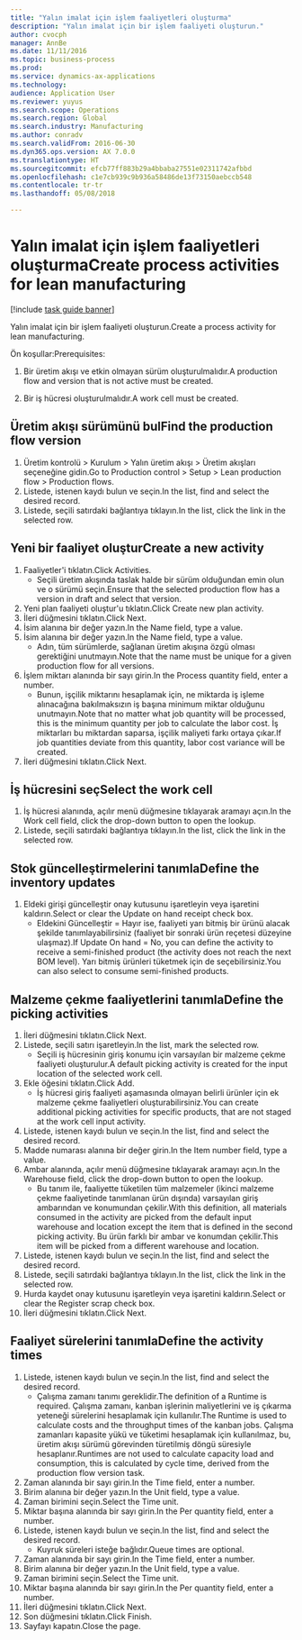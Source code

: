 ```yaml
--- 
title: "Yalın imalat için işlem faaliyetleri oluşturma"
description: "Yalın imalat için bir işlem faaliyeti oluşturun."
author: cvocph
manager: AnnBe
ms.date: 11/11/2016
ms.topic: business-process
ms.prod: 
ms.service: dynamics-ax-applications
ms.technology: 
audience: Application User
ms.reviewer: yuyus
ms.search.scope: Operations
ms.search.region: Global
ms.search.industry: Manufacturing
ms.author: conradv
ms.search.validFrom: 2016-06-30
ms.dyn365.ops.version: AX 7.0.0
ms.translationtype: HT
ms.sourcegitcommit: efcb77ff883b29a4bbaba27551e02311742afbbd
ms.openlocfilehash: c1e7cb939c9b936a58486de13f73150aebccb548
ms.contentlocale: tr-tr
ms.lasthandoff: 05/08/2018

---
```

# <a name="create-process-activities-for-lean-manufacturing"></a><span data-ttu-id="cc1e4-103">Yalın imalat için işlem faaliyetleri oluşturma</span><span class="sxs-lookup"><span data-stu-id="cc1e4-103">Create process activities for lean manufacturing</span></span>

[!include [task guide banner](../../includes/task-guide-banner.md)]

<span data-ttu-id="cc1e4-104">Yalın imalat için bir işlem faaliyeti oluşturun.</span><span class="sxs-lookup"><span data-stu-id="cc1e4-104">Create a process activity for lean manufacturing.</span></span> 

<span data-ttu-id="cc1e4-105">Ön koşullar:</span><span class="sxs-lookup"><span data-stu-id="cc1e4-105">Prerequisites:</span></span> 

1. <span data-ttu-id="cc1e4-106">Bir üretim akışı ve etkin olmayan sürüm oluşturulmalıdır.</span><span class="sxs-lookup"><span data-stu-id="cc1e4-106">A production flow and version that is not active must be created.</span></span>

2. <span data-ttu-id="cc1e4-107">Bir iş hücresi oluşturulmalıdır.</span><span class="sxs-lookup"><span data-stu-id="cc1e4-107">A work cell must be created.</span></span>


## <a name="find-the-production-flow-version"></a><span data-ttu-id="cc1e4-108">Üretim akışı sürümünü bul</span><span class="sxs-lookup"><span data-stu-id="cc1e4-108">Find the production flow version</span></span>
1. <span data-ttu-id="cc1e4-109">Üretim kontrolü > Kurulum > Yalın üretim akışı > Üretim akışları seçeneğine gidin.</span><span class="sxs-lookup"><span data-stu-id="cc1e4-109">Go to Production control > Setup > Lean production flow > Production flows.</span></span>
2. <span data-ttu-id="cc1e4-110">Listede, istenen kaydı bulun ve seçin.</span><span class="sxs-lookup"><span data-stu-id="cc1e4-110">In the list, find and select the desired record.</span></span>
3. <span data-ttu-id="cc1e4-111">Listede, seçili satırdaki bağlantıya tıklayın.</span><span class="sxs-lookup"><span data-stu-id="cc1e4-111">In the list, click the link in the selected row.</span></span>

## <a name="create-a-new-activity"></a><span data-ttu-id="cc1e4-112">Yeni bir faaliyet oluştur</span><span class="sxs-lookup"><span data-stu-id="cc1e4-112">Create a new activity</span></span>
1. <span data-ttu-id="cc1e4-113">Faaliyetler'i tıklatın.</span><span class="sxs-lookup"><span data-stu-id="cc1e4-113">Click Activities.</span></span>
    * <span data-ttu-id="cc1e4-114">Seçili üretim akışında taslak halde bir sürüm olduğundan emin olun ve o sürümü seçin.</span><span class="sxs-lookup"><span data-stu-id="cc1e4-114">Ensure that the selected production flow has a version in draft and select that version.</span></span>  
2. <span data-ttu-id="cc1e4-115">Yeni plan faaliyeti oluştur'u tıklatın.</span><span class="sxs-lookup"><span data-stu-id="cc1e4-115">Click Create new plan activity.</span></span>
3. <span data-ttu-id="cc1e4-116">İleri düğmesini tıklatın.</span><span class="sxs-lookup"><span data-stu-id="cc1e4-116">Click Next.</span></span>
4. <span data-ttu-id="cc1e4-117">İsim alanına bir değer yazın.</span><span class="sxs-lookup"><span data-stu-id="cc1e4-117">In the Name field, type a value.</span></span>
5. <span data-ttu-id="cc1e4-118">İsim alanına bir değer yazın.</span><span class="sxs-lookup"><span data-stu-id="cc1e4-118">In the Name field, type a value.</span></span>
    * <span data-ttu-id="cc1e4-119">Adın, tüm sürümlerde, sağlanan üretim akışına özgü olması gerektiğini unutmayın.</span><span class="sxs-lookup"><span data-stu-id="cc1e4-119">Note that the name must be unique for a given production flow for all versions.</span></span>  
6. <span data-ttu-id="cc1e4-120">İşlem miktarı alanında bir sayı girin.</span><span class="sxs-lookup"><span data-stu-id="cc1e4-120">In the Process quantity field, enter a number.</span></span>
    * <span data-ttu-id="cc1e4-121">Bunun, işçilik miktarını hesaplamak için, ne miktarda iş işleme alınacağına bakılmaksızın iş başına minimum miktar olduğunu unutmayın.</span><span class="sxs-lookup"><span data-stu-id="cc1e4-121">Note that no matter what job quantity will be processed, this is the minimum quantity per job to calculate the labor cost.</span></span> <span data-ttu-id="cc1e4-122">İş miktarları bu miktardan saparsa, işçilik maliyeti farkı ortaya çıkar.</span><span class="sxs-lookup"><span data-stu-id="cc1e4-122">If job quantities deviate from this quantity, labor cost variance will be created.</span></span>  
7. <span data-ttu-id="cc1e4-123">İleri düğmesini tıklatın.</span><span class="sxs-lookup"><span data-stu-id="cc1e4-123">Click Next.</span></span>

## <a name="select-the-work-cell"></a><span data-ttu-id="cc1e4-124">İş hücresini seç</span><span class="sxs-lookup"><span data-stu-id="cc1e4-124">Select the work cell</span></span>
1. <span data-ttu-id="cc1e4-125">İş hücresi alanında, açılır menü düğmesine tıklayarak aramayı açın.</span><span class="sxs-lookup"><span data-stu-id="cc1e4-125">In the Work cell field, click the drop-down button to open the lookup.</span></span>
2. <span data-ttu-id="cc1e4-126">Listede, seçili satırdaki bağlantıya tıklayın.</span><span class="sxs-lookup"><span data-stu-id="cc1e4-126">In the list, click the link in the selected row.</span></span>

## <a name="define-the-inventory-updates"></a><span data-ttu-id="cc1e4-127">Stok güncelleştirmelerini tanımla</span><span class="sxs-lookup"><span data-stu-id="cc1e4-127">Define the inventory updates</span></span>
1. <span data-ttu-id="cc1e4-128">Eldeki girişi güncelleştir onay kutusunu işaretleyin veya işaretini kaldırın.</span><span class="sxs-lookup"><span data-stu-id="cc1e4-128">Select or clear the Update on hand receipt check box.</span></span>
    * <span data-ttu-id="cc1e4-129">Eldekini Güncelleştir = Hayır ise, faaliyeti yarı bitmiş bir ürünü alacak şekilde tanımlayabilirsiniz (faaliyet bir sonraki ürün reçetesi düzeyine ulaşmaz).</span><span class="sxs-lookup"><span data-stu-id="cc1e4-129">If Update On hand = No, you can define the activity to receive a semi-finished product (the activity does not reach the next BOM level).</span></span>    <span data-ttu-id="cc1e4-130">Yarı bitmiş ürünleri tüketmek için de seçebilirsiniz.</span><span class="sxs-lookup"><span data-stu-id="cc1e4-130">You can also select to consume semi-finished products.</span></span>  

## <a name="define-the-picking-activities"></a><span data-ttu-id="cc1e4-131">Malzeme çekme faaliyetlerini tanımla</span><span class="sxs-lookup"><span data-stu-id="cc1e4-131">Define the picking activities</span></span>
1. <span data-ttu-id="cc1e4-132">İleri düğmesini tıklatın.</span><span class="sxs-lookup"><span data-stu-id="cc1e4-132">Click Next.</span></span>
2. <span data-ttu-id="cc1e4-133">Listede, seçili satırı işaretleyin.</span><span class="sxs-lookup"><span data-stu-id="cc1e4-133">In the list, mark the selected row.</span></span>
    * <span data-ttu-id="cc1e4-134">Seçili iş hücresinin giriş konumu için varsayılan bir malzeme çekme faaliyeti oluşturulur.</span><span class="sxs-lookup"><span data-stu-id="cc1e4-134">A default picking activity is created for the input location of the selected work cell.</span></span>  
3. <span data-ttu-id="cc1e4-135">Ekle öğesini tıklatın.</span><span class="sxs-lookup"><span data-stu-id="cc1e4-135">Click Add.</span></span>
    * <span data-ttu-id="cc1e4-136">İş hücresi giriş faaliyeti aşamasında olmayan belirli ürünler için ek malzeme çekme faaliyetleri oluşturabilirsiniz.</span><span class="sxs-lookup"><span data-stu-id="cc1e4-136">You can create additional picking activities for specific products, that are not staged at the work cell input activity.</span></span>  
4. <span data-ttu-id="cc1e4-137">Listede, istenen kaydı bulun ve seçin.</span><span class="sxs-lookup"><span data-stu-id="cc1e4-137">In the list, find and select the desired record.</span></span>
5. <span data-ttu-id="cc1e4-138">Madde numarası alanına bir değer girin.</span><span class="sxs-lookup"><span data-stu-id="cc1e4-138">In the Item number field, type a value.</span></span>
6. <span data-ttu-id="cc1e4-139">Ambar alanında, açılır menü düğmesine tıklayarak aramayı açın.</span><span class="sxs-lookup"><span data-stu-id="cc1e4-139">In the Warehouse field, click the drop-down button to open the lookup.</span></span>
    * <span data-ttu-id="cc1e4-140">Bu tanım ile, faaliyette tüketilen tüm malzemeler (ikinci malzeme çekme faaliyetinde tanımlanan ürün dışında) varsayılan giriş ambarından ve konumundan çekilir.</span><span class="sxs-lookup"><span data-stu-id="cc1e4-140">With this definition, all materials consumed in the activity are picked from the default input warehouse and location except the item that is defined in the second picking activity.</span></span> <span data-ttu-id="cc1e4-141">Bu ürün farklı bir ambar ve konumdan çekilir.</span><span class="sxs-lookup"><span data-stu-id="cc1e4-141">This item will be picked from a different warehouse and location.</span></span>  
7. <span data-ttu-id="cc1e4-142">Listede, istenen kaydı bulun ve seçin.</span><span class="sxs-lookup"><span data-stu-id="cc1e4-142">In the list, find and select the desired record.</span></span>
8. <span data-ttu-id="cc1e4-143">Listede, seçili satırdaki bağlantıya tıklayın.</span><span class="sxs-lookup"><span data-stu-id="cc1e4-143">In the list, click the link in the selected row.</span></span>
9. <span data-ttu-id="cc1e4-144">Hurda kaydet onay kutusunu işaretleyin veya işaretini kaldırın.</span><span class="sxs-lookup"><span data-stu-id="cc1e4-144">Select or clear the Register scrap check box.</span></span>
10. <span data-ttu-id="cc1e4-145">İleri düğmesini tıklatın.</span><span class="sxs-lookup"><span data-stu-id="cc1e4-145">Click Next.</span></span>

## <a name="define-the-activity-times"></a><span data-ttu-id="cc1e4-146">Faaliyet sürelerini tanımla</span><span class="sxs-lookup"><span data-stu-id="cc1e4-146">Define the activity times</span></span>
1. <span data-ttu-id="cc1e4-147">Listede, istenen kaydı bulun ve seçin.</span><span class="sxs-lookup"><span data-stu-id="cc1e4-147">In the list, find and select the desired record.</span></span>
    * <span data-ttu-id="cc1e4-148">Çalışma zamanı tanımı gereklidir.</span><span class="sxs-lookup"><span data-stu-id="cc1e4-148">The definition of a Runtime is required.</span></span> <span data-ttu-id="cc1e4-149">Çalışma zamanı, kanban işlerinin maliyetlerini ve iş çıkarma yeteneği sürelerini hesaplamak için kullanılır.</span><span class="sxs-lookup"><span data-stu-id="cc1e4-149">The Runtime is used to calculate costs and the throughput times of the kanban jobs.</span></span> <span data-ttu-id="cc1e4-150">Çalışma zamanları kapasite yükü ve tüketimi hesaplamak için kullanılmaz, bu, üretim akışı sürümü görevinden türetilmiş döngü süresiyle hesaplanır.</span><span class="sxs-lookup"><span data-stu-id="cc1e4-150">Runtimes are not used to calculate capacity load and consumption, this is calculated by cycle time, derived from the production flow version task.</span></span>  
2. <span data-ttu-id="cc1e4-151">Zaman alanında bir sayı girin.</span><span class="sxs-lookup"><span data-stu-id="cc1e4-151">In the Time field, enter a number.</span></span>
3. <span data-ttu-id="cc1e4-152">Birim alanına bir değer yazın.</span><span class="sxs-lookup"><span data-stu-id="cc1e4-152">In the Unit field, type a value.</span></span>
4. <span data-ttu-id="cc1e4-153">Zaman birimini seçin.</span><span class="sxs-lookup"><span data-stu-id="cc1e4-153">Select the Time unit.</span></span>
5. <span data-ttu-id="cc1e4-154">Miktar başına alanında bir sayı girin.</span><span class="sxs-lookup"><span data-stu-id="cc1e4-154">In the Per quantity field, enter a number.</span></span>
6. <span data-ttu-id="cc1e4-155">Listede, istenen kaydı bulun ve seçin.</span><span class="sxs-lookup"><span data-stu-id="cc1e4-155">In the list, find and select the desired record.</span></span>
    * <span data-ttu-id="cc1e4-156">Kuyruk süreleri isteğe bağlıdır.</span><span class="sxs-lookup"><span data-stu-id="cc1e4-156">Queue times are optional.</span></span>  
7. <span data-ttu-id="cc1e4-157">Zaman alanında bir sayı girin.</span><span class="sxs-lookup"><span data-stu-id="cc1e4-157">In the Time field, enter a number.</span></span>
8. <span data-ttu-id="cc1e4-158">Birim alanına bir değer yazın.</span><span class="sxs-lookup"><span data-stu-id="cc1e4-158">In the Unit field, type a value.</span></span>
9. <span data-ttu-id="cc1e4-159">Zaman birimini seçin.</span><span class="sxs-lookup"><span data-stu-id="cc1e4-159">Select the Time unit.</span></span>
10. <span data-ttu-id="cc1e4-160">Miktar başına alanında bir sayı girin.</span><span class="sxs-lookup"><span data-stu-id="cc1e4-160">In the Per quantity field, enter a number.</span></span>
11. <span data-ttu-id="cc1e4-161">İleri düğmesini tıklatın.</span><span class="sxs-lookup"><span data-stu-id="cc1e4-161">Click Next.</span></span>
12. <span data-ttu-id="cc1e4-162">Son düğmesini tıklatın.</span><span class="sxs-lookup"><span data-stu-id="cc1e4-162">Click Finish.</span></span>
13. <span data-ttu-id="cc1e4-163">Sayfayı kapatın.</span><span class="sxs-lookup"><span data-stu-id="cc1e4-163">Close the page.</span></span>


